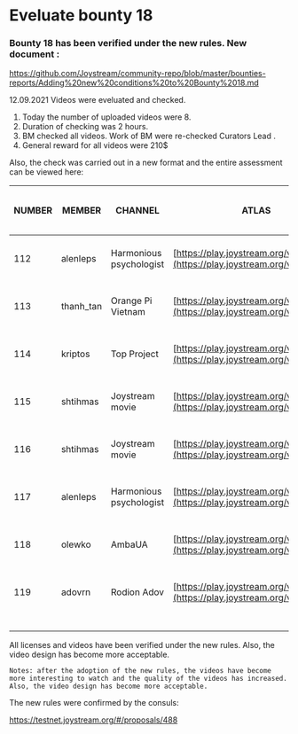 # Eveluate bounty 18 


### Bounty 18 has been verified under the new rules. New document : 

https://github.com/Joystream/community-repo/blob/master/bounties-reports/Adding%20new%20conditions%20to%20Bounty%2018.md

12.09.2021 Videos were eveluated and checked.

1. Today the number of uploaded videos were 8.
2. Duration of checking was 2 hours.
3. BM checked all videos. Work of BM were re-checked Curators Lead .
4. General reward for all videos were 210$

Also, the check was carried out in a new format and the entire assessment can be viewed here:

| NUMBER | MEMBER     | CHANNEL                 | ATLAS                                                                          | WEEK 3 - 05.09.2021 - 12.09.2021 LINK FORUM                                                                                  | TITLE IN ATLAS                   | DURATION | CATEGORY     | License (source clearly showing) | BM        | REWARD | COMMENTS | LICENSE ATLAS | ORIGINAL LICENSE | DATE       |
| ------ | ---------- | ----------------------- | ------------------------------------------------------------------------------ | ---------------------------------------------------------------------------------------------------------------------------- | -------------------------------- | -------- | ------------ | -------------------------------- | --------- | ------ | -------- | ------------- | ---------------- | ---------- |
| 112    | alenleps   | Harmonious psychologist | [https://play.joystream.org/video/6133](https://play.joystream.org/video/6133) | [https://testnet.joystream.org/#/forum/threads/571?replyIdx=7](https://testnet.joystream.org/#/forum/threads/571?replyIdx=7) | Часть 2: Беспокойству НЕТ       | 3:56     | education    | Owner video                      | Confirmed | 20     | \-       | CCO           | CCO              | 11.09.2021 |
| 113    | thanh\_tan | Orange Pi Vietnam       | [https://play.joystream.org/video/6146](https://play.joystream.org/video/6146) | [https://testnet.joystream.org/#/forum/threads/586?replyIdx=2](https://testnet.joystream.org/#/forum/threads/586?replyIdx=2) | Các Phiên bản Orange PI Zero     | 7:18     | education    | Owner video                      | Confirmed | 10     | \-       | CCO           | CCO              | 11.09.2021 |
| 114    | kriptos    | Top Project             | [https://play.joystream.org/video/6156](https://play.joystream.org/video/6156) | [https://testnet.joystream.org/#/forum/threads/586?replyIdx=3](https://testnet.joystream.org/#/forum/threads/586?replyIdx=3) | Знакомство с Joystream           | 1:22     | education    | Owner video                      | Confirmed | 50     | \-       | CCO           | CCO              | 11.09.2021 |
| 115    | shtihmas   | Joystream movie         | [https://play.joystream.org/video/5878](https://play.joystream.org/video/5878) | [https://testnet.joystream.org/#/forum/threads/586?replyIdx=4](https://testnet.joystream.org/#/forum/threads/586?replyIdx=4) | Know your Councils #01 (Andybut) | 5:27     | entertaiment | Owner video                      | Confirmed | 50     | \-       | CCO           | CCO              | 11.09.2021 |
| 116    | shtihmas   | Joystream movie         | [https://play.joystream.org/video/5988](https://play.joystream.org/video/5988) | [https://testnet.joystream.org/#/forum/threads/586?replyIdx=5](https://testnet.joystream.org/#/forum/threads/586?replyIdx=5) | Know your Councils #02 (CheOmsk) | 4:27     | entertaiment | Owner video                      | Confirmed | 50     | \-       | CCO           | CCO              | 11.09.2021 |
| 117    | alenleps   | Harmonious psychologist | [https://play.joystream.org/video/6160](https://play.joystream.org/video/6160) | [https://testnet.joystream.org/#/forum/threads/586?replyIdx=7](https://testnet.joystream.org/#/forum/threads/586?replyIdx=7) | Часть 3: Арифметика              | 4:17     | education    | Owner video                      | Confirmed | 20     | \-       | CCO           | CCO              | 11.09.2021 |
| 118    | olewko     | AmbaUA                  | [https://play.joystream.org/video/6166](https://play.joystream.org/video/6166) | [https://testnet.joystream.org/#/forum/threads/586?replyIdx=8](https://testnet.joystream.org/#/forum/threads/586?replyIdx=8) | Instruction Green Card           | 30:03:00 | education    | Owner video                      | Confirmed | 15     | \-       | CCO           | CCO              | 11.09.2021 |
| 119    | adovrn     | Rodion Adov             | [https://play.joystream.org/video/2729](https://play.joystream.org/video/2729) | [https://testnet.joystream.org/#/forum/threads/586?replyIdx=9](https://testnet.joystream.org/#/forum/threads/586?replyIdx=9) | How use Coinlist                 | 1:32     | education    | Owner video                      | Confirmed | 5      | \-       | CCO           | CCO              | 12.09.2021 |
|        |            |                         |                                                                                |                                                                                                                              |                                  |          |              |                                  |           | 220    |          |               |                  |    |

All licenses and videos have been verified under the new rules. Also, the video design has become more acceptable.

`Notes: after the adoption of the new rules, the videos have become more interesting to watch and the quality of the videos has increased.
Also, the video design has become more acceptable. `

The new rules were confirmed by the consuls:

https://testnet.joystream.org/#/proposals/488
